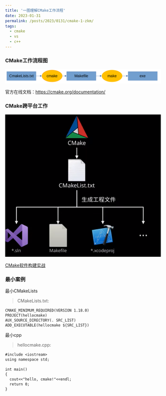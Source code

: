 ```yaml
---
title: '一图理解CMake工作流程'
date: 2023-01-31
permalink: /posts/2023/0131/cmake-1-zkm/
tags:
  - cmake
  - vs
  - c++
---
```


### CMake工作流程图  

![png](/images/posts/map-cmake.png)

官方在线文档：<https://cmake.org/documentation/>


### CMake跨平台工作
![png](/images/posts/map-cmake2.png)

[CMake软件构建实战](https://youtu.be/dIs7TFBDbIw?list=PLyzWS70eCgMGAqbbeSAu4UfXZFJ532QHa)


### 最小案例

最小CMakeLists
>CMakeLists.txt:

    CMAKE_MINIMUM_REQUIRED(VERSION 1.18.0)
    PROJECT(hellocmake)
    AUX_SOURCE_DIRECTORY(. SRC_LIST)
    ADD_EXECUTABLE(hellocmake ${SRC_LIST})

最小cpp
>hellocmake.cpp:

    #include <iostream>
    using namespace std;

    int main()
    {
      cout<<"hello, cmake!"<<endl;
      return 0;
    }